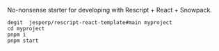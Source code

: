 No-nonsense starter for developing with Rescript + React + Snowpack.


```
degit  jesperp/rescript-react-template#main myproject
cd myproject
pnpm i
pnpm start
```
